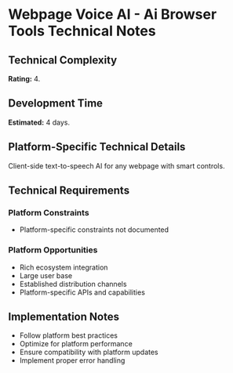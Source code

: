 # Webpage Voice AI - Ai Browser Tools Technical Notes

## Technical Complexity
**Rating:** 4.

## Development Time
**Estimated:** 4 days.

## Platform-Specific Technical Details
Client-side text-to-speech AI for any webpage with smart controls.

## Technical Requirements

### Platform Constraints
- Platform-specific constraints not documented

### Platform Opportunities
- Rich ecosystem integration
- Large user base
- Established distribution channels
- Platform-specific APIs and capabilities

## Implementation Notes
- Follow platform best practices
- Optimize for platform performance
- Ensure compatibility with platform updates
- Implement proper error handling

